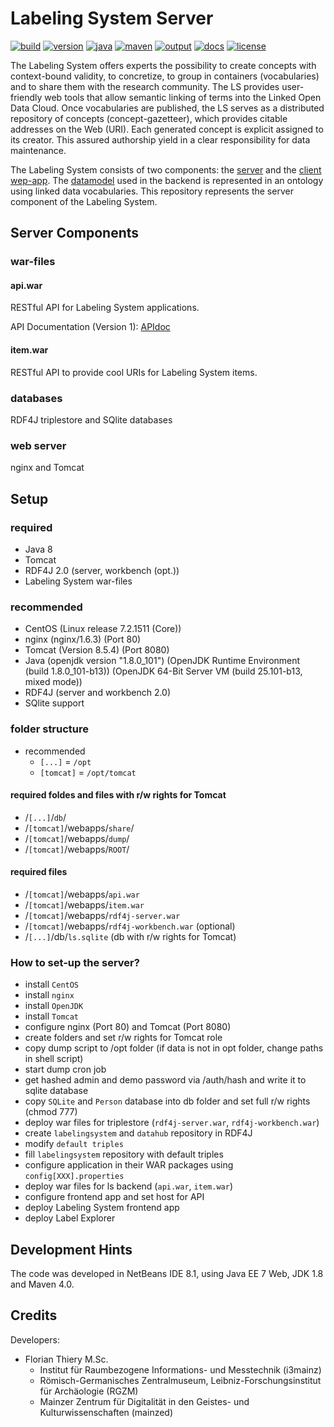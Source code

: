 # Labeling System Server

[![build](https://travis-ci.org/mainzed/labelingsystem-server.svg?branch=master)](https://travis-ci.org/mainzed/labelingsystem-server) [![version](https://img.shields.io/badge/version-1.0--SNAPSHOT-green.svg)](#)  [![java](https://img.shields.io/badge/jdk-1.8-red.svg)](#)  [![maven](https://img.shields.io/badge/maven-3.5.0-orange.svg)](#) [![output](https://img.shields.io/badge/output-war-red.svg)](#)  [![docs](https://img.shields.io/badge/apidoc-xxx-blue.svg)](#)  [![license](https://img.shields.io/badge/License-MIT-yellow.svg)](https://github.com/mainzed/labelingsystem-server/blob/master/LICENSE)

The Labeling System offers experts the possibility to create concepts with context-bound validity, to concretize, to group in containers (vocabularies) and to share them with the research community. The LS provides user-friendly web tools that allow semantic linking of terms into the Linked Open Data Cloud. Once vocabularies are published, the LS serves as a distributed repository of concepts (concept-gazetteer), which provides citable addresses on the Web (URI). Each generated concept is explicit assigned to its creator. This assured authorship yield in a clear responsibility for data maintenance.

The Labeling System consists of two components: the [server](https://github.com/mainzed/labelingsystem-server) and the [client wep-app](https://github.com/mainzed/labelingsystem-client). The [datamodel](https://github.com/mainzed/labelingsystem-ontology) used in the backend is represented in an ontology using linked data vocabularies. This repository represents the server component of the Labeling System.


## Server Components

### war-files

#### api.war

RESTful API for Labeling System applications.

API Documentation (Version 1): [APIdoc](https://github.com/mainzed/labelingsystem-server/tree/master/apidoc/v1)

#### item.war

RESTful API to provide cool URIs for Labeling System items.

### databases

RDF4J triplestore and SQlite databases

### web server

nginx and Tomcat

## Setup

### required

* Java 8
* Tomcat
* RDF4J 2.0 (server, workbench (opt.))
* Labeling System war-files

### recommended

* CentOS (Linux release 7.2.1511 (Core))
* nginx (nginx/1.6.3) (Port 80)
* Tomcat (Version 8.5.4) (Port 8080)
* Java (openjdk version "1.8.0_101") (OpenJDK Runtime Environment (build 1.8.0_101-b13)) (OpenJDK 64-Bit Server VM (build 25.101-b13, mixed mode))
* RDF4J (server and workbench 2.0)
* SQlite support

### folder structure

* recommended
    * `[...]` = `/opt`
    * `[tomcat]` = `/opt/tomcat`

#### required foldes and files with r/w rights for Tomcat

* /`[...]`/`db`/
* /`[tomcat]`/webapps/`share`/
* /`[tomcat]`/webapps/`dump`/
* /`[tomcat]`/webapps/`ROOT`/

#### required files

* /`[tomcat]`/webapps/`api.war`
* /`[tomcat]`/webapps/`item.war`
* /`[tomcat]`/webapps/`rdf4j-server.war`
* /`[tomcat]`/webapps/`rdf4j-workbench.war` (optional)
* /`[...]`/db/`ls.sqlite` (db with r/w rights for Tomcat)

### How to set-up the server?

* install `CentOS`
* install `nginx`
* install `OpenJDK`
* install `Tomcat`
* configure nginx (Port 80) and Tomcat (Port 8080)
* create folders and set r/w rights for Tomcat role
* copy dump script to /opt folder (if data is not in opt folder, change paths in shell script)
* start dump cron job
* get hashed admin and demo password via /auth/hash and write it to sqlite database
* copy `SQLite` and `Person` database into db folder and set full r/w rights (chmod 777)
* deploy war files for triplestore (`rdf4j-server.war`, `rdf4j-workbench.war`)
* create `labelingsystem` and `datahub` repository in RDF4J
* modify `default triples`
* fill `labelingsystem` repository with default triples
* configure application in their WAR packages using `config[XXX].properties`
* deploy war files for ls backend (`api.war`, `item.war`)
* configure frontend app and set host for API
* deploy Labeling System frontend app
* deploy Label Explorer

## Development Hints

The code was developed in NetBeans IDE 8.1, using Java EE 7 Web, JDK 1.8 and Maven 4.0.

## Credits

Developers:

* Florian Thiery M.Sc.
    * Institut für Raumbezogene Informations- und Messtechnik (i3mainz)
    * Römisch-Germanisches Zentralmuseum, Leibniz-Forschungsinstitut für Archäologie (RGZM)
    * Mainzer Zentrum für Digitalität in den Geistes- und Kulturwissenschaften (mainzed)
